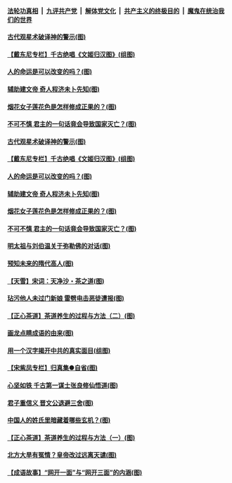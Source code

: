 ####  [法轮功真相](../../../../basic/blob/master/README.md?t=06210831) &nbsp;|&nbsp; [九评共产党](../../../../9ping.md/blob/master/README.md?t=06210831) &nbsp;|&nbsp; [解体党文化](../../../../jtdwh.md/blob/master/README.md?t=06210831)  &nbsp;|&nbsp; [共产主义的终极目的](../../../../gczydzjmd.md/blob/master/README.md?t=06210831) &nbsp;|&nbsp; [魔鬼在统治我们的世界](../../../../mgztzwmdsj.md/blob/master/README.md?t=06210831) 

#### [古代观星术破译神的警示(图)](../pages/p7/936938.md?t=06210831) 

#### [【戴东尼专栏】千古绝唱《文姬归汉图》(组图)](../pages/p7/933598.md?t=06210831) 

#### [人的命运是可以改变的吗？(图)](../pages/p7/936633.md?t=06210831) 

#### [辅助建文帝 奇人程济未卜先知(图)](../pages/p7/936751.md?t=06210831) 

#### [烟花女子莲花色是怎样修成正果的？(图)](../pages/p7/936627.md?t=06210831) 

#### [不可不慎 君主的一句话竟会导致国家灭亡？(图)](../pages/p7/936921.md?t=06210831) 

#### [古代观星术破译神的警示(图)](../pages/p7/936938.md?t=06210831) 

#### [【戴东尼专栏】千古绝唱《文姬归汉图》(组图)](../pages/p7/933598.md?t=06210831) 

#### [人的命运是可以改变的吗？(图)](../pages/p7/936633.md?t=06210831) 

#### [辅助建文帝 奇人程济未卜先知(图)](../pages/p7/936751.md?t=06210831) 

#### [烟花女子莲花色是怎样修成正果的？(图)](../pages/p7/936627.md?t=06210831) 

#### [不可不慎 君主的一句话竟会导致国家灭亡？(图)](../pages/p7/936921.md?t=06210831) 

#### [明太祖与刘伯温关于弥勒佛的对话(图)](../pages/p7/936918.md?t=06210831) 

#### [预知未来的隋代高人(图)](../pages/p7/936519.md?t=06210831) 

#### [【天雪】宋词：天净沙・茶之道(图)](../pages/p7/936606.md?t=06210831) 

#### [玷污他人未过门新娘 雷劈电击恶徒遭报(图)](../pages/p7/936730.md?t=06210831) 

#### [【正心茶道】茶道养生的过程与方法（二）(图)](../pages/p7/936188.md?t=06210831) 

#### [画龙点睛成语的由来(图)](../pages/p7/936521.md?t=06210831) 

#### [用一个汉字揭开中共的真实面目(组图)](../pages/p7/936605.md?t=06210831) 

#### [【宋紫凤专栏】归真集●自省(图)](../pages/p7/936715.md?t=06210831) 

#### [心坚如铁 千古第一谋士张良修仙悟道(图)](../pages/p7/936518.md?t=06210831) 

#### [君子重信义 晋文公退避三舍(图)](../pages/p7/936517.md?t=06210831) 

#### [中国人的姓氏里暗藏着哪些玄机？(图)](../pages/p7/936608.md?t=06210831) 

#### [【正心茶道】茶道养生的过程与方法（一）(图)](../pages/p7/936187.md?t=06210831) 

#### [北方大旱有冤情？皇帝改过远离天谴(图)](../pages/p7/936431.md?t=06210831) 

#### [【成语故事】“网开一面”与“网开三面”的内涵(图)](../pages/p7/936380.md?t=06210831) 

